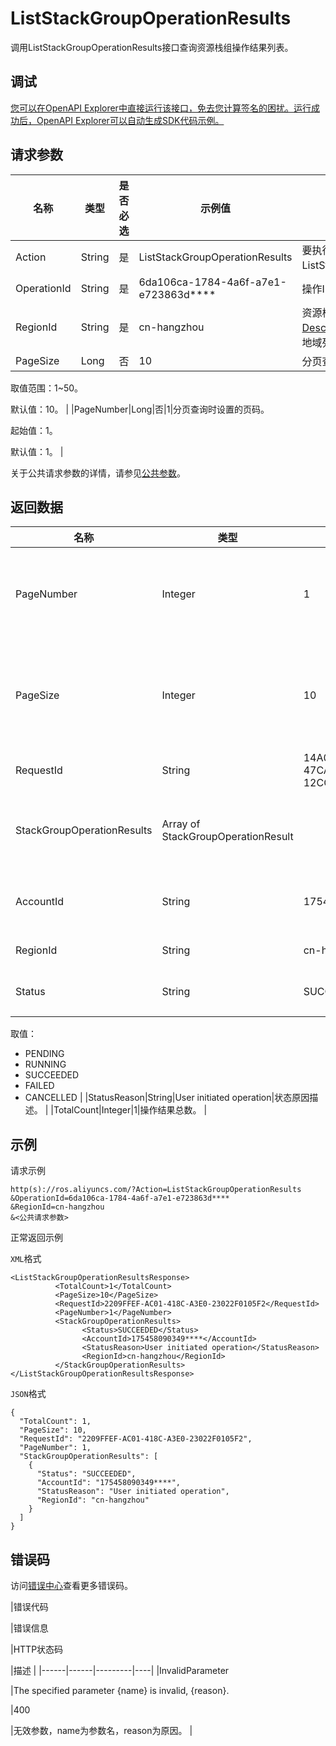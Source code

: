 # ListStackGroupOperationResults

调用ListStackGroupOperationResults接口查询资源栈组操作结果列表。

## 调试

[您可以在OpenAPI Explorer中直接运行该接口，免去您计算签名的困扰。运行成功后，OpenAPI Explorer可以自动生成SDK代码示例。](https://api.aliyun.com/#product=ROS&api=ListStackGroupOperationResults&type=RPC&version=2019-09-10)

## 请求参数

|名称|类型|是否必选|示例值|描述|
|--|--|----|---|--|
|Action|String|是|ListStackGroupOperationResults|要执行的操作，取值：ListStackGroupOperationResults。 |
|OperationId|String|是|6da106ca-1784-4a6f-a7e1-e723863d\*\*\*\*|操作ID。 |
|RegionId|String|是|cn-hangzhou|资源栈组所属的地域ID。您可以调用[DescribeRegions](~~131035~~)查看最新的阿里云地域列表。 |
|PageSize|Long|否|10|分页查询时设置的每页行数。

 取值范围：1~50。

 默认值：10。 |
|PageNumber|Long|否|1|分页查询时设置的页码。

 起始值：1。

 默认值：1。 |

关于公共请求参数的详情，请参见[公共参数](~~131957~~)。

## 返回数据

|名称|类型|示例值|描述|
|--|--|---|--|
|PageNumber|Integer|1|分页查询时设置的页码。 |
|PageSize|Integer|10|分页查询时设置的每页行数。 |
|RequestId|String|14A07460-EBE7-47CA-9757-12CC4761D47A|请求ID。 |
|StackGroupOperationResults|Array of StackGroupOperationResult| |操作结果详情列表。 |
|AccountId|String|175458090349\*\*\*\*|阿里云账号ID。 |
|RegionId|String|cn-hangzhou|地域ID。 |
|Status|String|SUCCEEDED|执行状态。

 取值：

 -   PENDING
-   RUNNING
-   SUCCEEDED
-   FAILED
-   CANCELLED |
|StatusReason|String|User initiated operation|状态原因描述。 |
|TotalCount|Integer|1|操作结果总数。 |

## 示例

请求示例

```
http(s)://ros.aliyuncs.com/?Action=ListStackGroupOperationResults
&OperationId=6da106ca-1784-4a6f-a7e1-e723863d****
&RegionId=cn-hangzhou
&<公共请求参数>
```

正常返回示例

`XML`格式

```
<ListStackGroupOperationResultsResponse>
		  <TotalCount>1</TotalCount>
		  <PageSize>10</PageSize>
		  <RequestId>2209FFEF-AC01-418C-A3E0-23022F0105F2</RequestId>
		  <PageNumber>1</PageNumber>
		  <StackGroupOperationResults>
			    <Status>SUCCEEDED</Status>
			    <AccountId>175458090349****</AccountId>
                <StatusReason>User initiated operation</StatusReason>
			    <RegionId>cn-hangzhou</RegionId>
		  </StackGroupOperationResults>
</ListStackGroupOperationResultsResponse>
```

`JSON`格式

```
{
  "TotalCount": 1,
  "PageSize": 10,
  "RequestId": "2209FFEF-AC01-418C-A3E0-23022F0105F2",
  "PageNumber": 1,
  "StackGroupOperationResults": [
    {
      "Status": "SUCCEEDED",
      "AccountId": "175458090349****",
      "StatusReason": "User initiated operation",
      "RegionId": "cn-hangzhou"
    }
  ]
}
```

## 错误码

访问[错误中心](https://error-center.alibabacloud.com/status/product/ROS)查看更多错误码。

|错误代码

|错误信息

|HTTP状态码

|描述 |
|------|------|---------|----|
|InvalidParameter

|The specified parameter \{name\} is invalid, \{reason\}.

|400

|无效参数，name为参数名，reason为原因。 |

